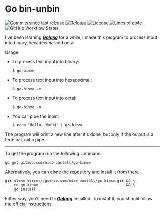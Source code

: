 # Go bin-unbin
[![Commits since last release](https://img.shields.io/github/commits-since/nico-castell/go-binme/latest?label=Commits%20since%20last%20release&color=informational&logo=Git&logoColor=white&style=flat-square)](https://github.com/nico-castell/go-binme/commits)
[![Release](https://img.shields.io/github/v/release/nico-castell/go-binme?label=Release&color=informational&logo=GitHub&logoColor=white&style=flat-square)](https://github.com/nico-castell/go-binme/releases)
[![License](https://img.shields.io/github/license/nico-castell/go-binme?label=License&color=informational&logo=Open%20Source%20Initiative&logoColor=white&style=flat-square)](LICENSE)
[![Lines of code](https://img.shields.io/tokei/lines/github/nico-castell/go-binme?label=Lines%20of%20code&color=informational&logo=Go&logoColor=white&style=flat-square)](https://github.com/nico-castell/go-binme)
[![GitHub Workflow Status](https://img.shields.io/github/workflow/status/nico-castell/go-binme/CodeQL?label=CodeQL&logo=GitHub%20Actions&logoColor=white&style=flat-square)](https://github.com/nico-castell/go-binme/actions/workflows/codeql-analysis.yml)

I've been learning [***Golang***](https://golang.org/) for a while, I made this program to process input into binary, hexadecimal and octal.

Usage:
- To process text input into binary:
    ```shell
    $ go-binme
    ```
- To process text input into hexadecimal:
    ```shell
    $ go-binme -x
    ```
- To process text input into octal:
    ```shell
    $ go-binme -o
    ```
- You can pipe the input:
    ```shell
    $ echo "Hello, World" | go-binme
    ```

The program will print a new line after it's done, but only if the output is a terminal, not a pipe.

---
To get the program run the following command:
```shell
go get github.com/nico-castell/go-binme
```

Alternatively, you can clone the repository and install it from there:
```shell
git clone https://github.com/nico-castell/go-binme.git && \
    cd go-binme                                        && \
    go install .
```

Either way, you'll need to [***Golang***](https://golang.org/) installed. To install it, you should follow the [official instructions](https://golang.org/doc/install).
